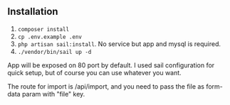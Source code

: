## Installation

1. ``composer install``
2. ``cp .env.example .env``
3. ``php artisan sail:install``. No service but app and mysql is required.
4. ``./vendor/bin/sail up -d``

App will be exposed on 80 port by default. I used sail configuration for quick setup, but of course you can use whatever you want.

The route for import is /api/import, and you need to pass the file as form-data param with "file" key.
